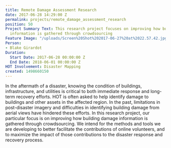```yaml
---
title: Remote Damage Assessment Research
date: 2017-06-28 14:29:00 Z
permalink: projects/remote_damage_assessment_research
position: 50
Project Summary Text: This research project focuses on improving how building damage
  information is gathered through crowdsourcing
Feature Image: "/uploads/Screen%20Shot%202017-06-27%20at%2022.57.42.jpg"
Person:
- Blake Girardot
Duration:
  Start Date: 2017-06-28 00:00:00 Z
  End Date: 2018-06-01 00:00:00 Z
HOT Involvement: Disaster Mapping
created: 1498660150
---
```


<p>In the aftermath of a disaster, knowing the condition of buildings, infrastructure, and utilities is critical to both immediate response and long-term recovery efforts. HOT is often asked to help identify damage to buildings and other assets in the affected region. In the past, limitations in post-disaster imagery and difficulties in identifying building damage from aerial views have hindered these efforts. In this research project, our particular focus is on improving how building damage information is gathered through crowdsourcing. We intend for the methods and tools we are developing to better facilitate the contributions of online volunteers, and to maximize the impact of those contributions to the disaster response and recovery process.&nbsp;</p>
